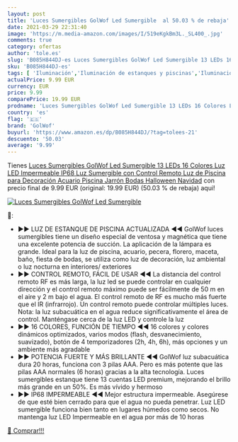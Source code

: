 ```yaml
---
layout: post
title: 'Luces Sumergibles GolWof Led Sumergible  al 50.03 % de rebaja'
date: 2021-03-29 22:31:40
image: 'https://m.media-amazon.com/images/I/519eKgkBm3L._SL400_.jpg'
comments: true
category: ofertas
author: 'tole.es'
slug: 'B085H844DJ-es Luces Sumergibles GolWof Led Sumergible 13 LEDs 16 Colores...'
sku: 'B085H844DJ-es'
tags: [ 'Iluminación','Iluminación de estanques y piscinas','Iluminación de exterior','golwof','navidad', ]
actualPrice: 9.99 EUR
currency: EUR
price: 9.99
comparePrice: 19.99 EUR
prodname: 'Luces Sumergibles GolWof Led Sumergible 13 LEDs 16 Colores Luz LED Impermeable IP68 Luz Sumergible con Control Remoto Luz de Piscina para Decoración Acuario Piscina Jarrón Bodas Halloween Navidad'
country: 'es'
flag: '🇪🇸'
brand: 'GolWof'
buyurl: 'https://www.amazon.es/dp/B085H844DJ/?tag=tolees-21'
descuento: '50.03'
average: '9.99'
---
```


Tienes [Luces Sumergibles GolWof Led Sumergible 13 LEDs 16 Colores Luz LED Impermeable IP68 Luz Sumergible con Control Remoto Luz de Piscina para Decoración Acuario Piscina Jarrón Bodas Halloween Navidad](https://www.amazon.es/dp/B085H844DJ/?tag=tolees-21) con precio final de  9.99 EUR (original: 19.99 EUR) (50.03 %  de rebaja) aqui!

[![Luces Sumergibles GolWof Led Sumergible ](https://m.media-amazon.com/images/I/519eKgkBm3L._SL400_.jpg)](https://www.amazon.es/dp/B085H844DJ/?tag=tolees-21)

🔎:

- ▶▶ LUZ DE ESTANQUE DE PISCINA ACTUALIZADA ◀◀ GolWof luces sumergibles tiene un diseño especial de ventosa y magnética que tiene una excelente potencia de succión. La aplicación de la lámpara es grande. Ideal para la luz de piscina, acuario, pecera, florero, maceta, baño, fiesta de bodas, se utiliza como luz de decoración, luz ambiental o luz nocturna en interiores/ exteriores
- ▶▶ CONTROL REMOTO, FÁCIL DE USAR ◀◀ La distancia del control remoto RF es más larga, la luz led se puede controlar en cualquier dirección y el control remoto máximo puede ser fácilmente de 50 m en el aire y 2 m bajo el agua. El control remoto de RF es mucho más fuerte que el IR (infrarrojo). Un control remoto puede controlar múltiples luces. Nota: la luz subacuática en el agua reduce significativamente el área de control. Manténgase cerca de la luz LED y controle la luz
- ▶▶ 16 COLORES, FUNCIÓN DE TIEMPO ◀◀ 16 colores y colores dinámicos optimizados, varios modos (flash, desvanecimiento, suavizado), botón de 4 temporizadores (2h, 4h, 6h), más opciones y un ambiente más agradable
- ▶▶ POTENCIA FUERTE Y MÁS BRILLANTE ◀◀ GolWof luz subacuática dura 20 horas, funciona con 3 pilas AAA. Pero es más potente que las pilas AAA normales (6 horas) gracias a la alta tecnología. Luces sumergibles estanque tiene 13 cuentas LED premium, mejorando el brillo más grande en un 50%. Es más vívido y hermoso
- ▶▶ IP68 IMPERMEABLE ◀◀ Mejor estructura impermeable. Asegúrese de que esté bien cerrado para que el agua no pueda penetrar. Luz LED sumergible funciona bien tanto en lugares húmedos como secos. No mantenga luz LED Impermeable en el agua por más de 10 horas

[🛒 Comprar!!!](https://www.amazon.es/dp/B085H844DJ/?tag=tolees-21)
